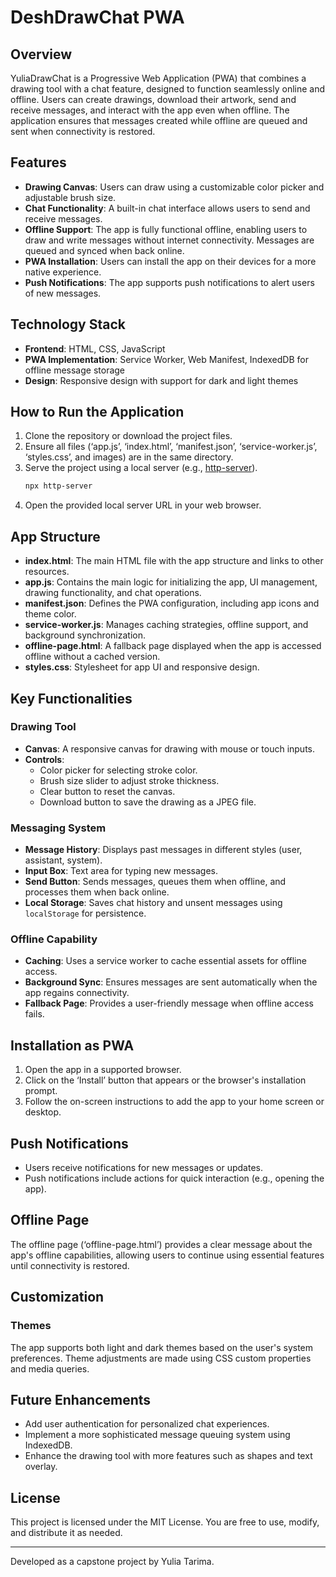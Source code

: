 # DeshDrawChat PWA

## Overview
YuliaDrawChat is a Progressive Web Application (PWA) that combines a drawing tool with a chat feature, designed to function seamlessly online and offline. Users can create drawings, download their artwork, send and receive messages, and interact with the app even when offline. The application ensures that messages created while offline are queued and sent when connectivity is restored.

## Features
- **Drawing Canvas**: Users can draw using a customizable color picker and adjustable brush size.
- **Chat Functionality**: A built-in chat interface allows users to send and receive messages.
- **Offline Support**: The app is fully functional offline, enabling users to draw and write messages without internet connectivity. Messages are queued and synced when back online.
- **PWA Installation**: Users can install the app on their devices for a more native experience.
- **Push Notifications**: The app supports push notifications to alert users of new messages.

## Technology Stack
- **Frontend**: HTML, CSS, JavaScript
- **PWA Implementation**: Service Worker, Web Manifest, IndexedDB for offline message storage
- **Design**: Responsive design with support for dark and light themes

## How to Run the Application
1. Clone the repository or download the project files.
2. Ensure all files (‘app.js’, ‘index.html’, ‘manifest.json’, ‘service-worker.js’, ‘styles.css’, and images) are in the same directory.
3. Serve the project using a local server (e.g., [http-server](https://www.npmjs.com/package/http-server)).
   ```bash
   npx http-server
   ```
4. Open the provided local server URL in your web browser.

## App Structure
- **index.html**: The main HTML file with the app structure and links to other resources.
- **app.js**: Contains the main logic for initializing the app, UI management, drawing functionality, and chat operations.
- **manifest.json**: Defines the PWA configuration, including app icons and theme color.
- **service-worker.js**: Manages caching strategies, offline support, and background synchronization.
- **offline-page.html**: A fallback page displayed when the app is accessed offline without a cached version.
- **styles.css**: Stylesheet for app UI and responsive design.

## Key Functionalities
### Drawing Tool
- **Canvas**: A responsive canvas for drawing with mouse or touch inputs.
- **Controls**:
  - Color picker for selecting stroke color.
  - Brush size slider to adjust stroke thickness.
  - Clear button to reset the canvas.
  - Download button to save the drawing as a JPEG file.

### Messaging System
- **Message History**: Displays past messages in different styles (user, assistant, system).
- **Input Box**: Text area for typing new messages.
- **Send Button**: Sends messages, queues them when offline, and processes them when back online.
- **Local Storage**: Saves chat history and unsent messages using `localStorage` for persistence.

### Offline Capability
- **Caching**: Uses a service worker to cache essential assets for offline access.
- **Background Sync**: Ensures messages are sent automatically when the app regains connectivity.
- **Fallback Page**: Provides a user-friendly message when offline access fails.

## Installation as PWA
1. Open the app in a supported browser.
2. Click on the ‘Install’ button that appears or the browser's installation prompt.
3. Follow the on-screen instructions to add the app to your home screen or desktop.

## Push Notifications
- Users receive notifications for new messages or updates.
- Push notifications include actions for quick interaction (e.g., opening the app).

## Offline Page
The offline page (‘offline-page.html’) provides a clear message about the app's offline capabilities, allowing users to continue using essential features until connectivity is restored.

## Customization
### Themes
The app supports both light and dark themes based on the user's system preferences. Theme adjustments are made using CSS custom properties and media queries.

## Future Enhancements
- Add user authentication for personalized chat experiences.
- Implement a more sophisticated message queuing system using IndexedDB.
- Enhance the drawing tool with more features such as shapes and text overlay.

## License
This project is licensed under the MIT License. You are free to use, modify, and distribute it as needed.

---
Developed as a capstone project by Yulia Tarima.

